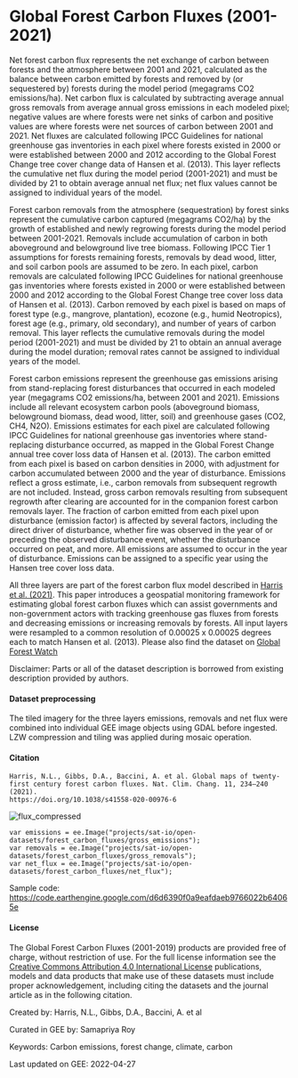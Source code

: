 # Global Forest Carbon Fluxes (2001-2021)

Net forest carbon flux represents the net exchange of carbon between forests and the atmosphere between 2001 and 2021, calculated as the balance between carbon emitted by forests and removed by (or sequestered by) forests during the model period (megagrams CO2 emissions/ha). Net carbon flux is calculated by subtracting average annual gross removals from average annual gross emissions in each modeled pixel; negative values are where forests were net sinks of carbon and positive values are where forests were net sources of carbon between 2001 and 2021. Net fluxes are calculated following IPCC Guidelines for national greenhouse gas inventories in each pixel where forests existed in 2000 or were established between 2000 and 2012 according to the Global Forest Change tree cover change data of Hansen et al. (2013). This layer reflects the cumulative net flux during the model period (2001-2021) and must be divided by 21 to obtain average annual net flux; net flux values cannot be assigned to individual years of the model.

Forest carbon removals from the atmosphere (sequestration) by forest sinks represent the cumulative carbon captured (megagrams CO2/ha) by the growth of established and newly regrowing forests during the model period between 2001-2021. Removals include accumulation of carbon in both aboveground and belowground live tree biomass. Following IPCC Tier 1 assumptions for forests remaining forests, removals by dead wood, litter, and soil carbon pools are assumed to be zero. In each pixel, carbon removals are calculated following IPCC Guidelines for national greenhouse gas inventories where forests existed in 2000 or were established between 2000 and 2012 according to the Global Forest Change tree cover loss data of Hansen et al. (2013). Carbon removed by each pixel is based on maps of forest type (e.g., mangrove, plantation), ecozone (e.g., humid Neotropics), forest age (e.g., primary, old secondary), and number of years of carbon removal. This layer reflects the cumulative removals during the model period (2001-2021) and must be divided by 21 to obtain an annual average during the model duration; removal rates cannot be assigned to individual years of the model.

Forest carbon emissions represent the greenhouse gas emissions arising from stand-replacing forest disturbances that occurred in each modeled year (megagrams CO2 emissions/ha, between 2001 and 2021). Emissions include all relevant ecosystem carbon pools (aboveground biomass, belowground biomass, dead wood, litter, soil) and greenhouse gases (CO2, CH4, N2O). Emissions estimates for each pixel are calculated following IPCC Guidelines for national greenhouse gas inventories where stand-replacing disturbance occurred, as mapped in the Global Forest Change annual tree cover loss data of Hansen et al. (2013). The carbon emitted from each pixel is based on carbon densities in 2000, with adjustment for carbon accumulated between 2000 and the year of disturbance. Emissions reflect a gross estimate, i.e., carbon removals from subsequent regrowth are not included. Instead, gross carbon removals resulting from subsequent regrowth after clearing are accounted for in the companion forest carbon removals layer. The fraction of carbon emitted from each pixel upon disturbance (emission factor) is affected by several factors, including the direct driver of disturbance, whether fire was observed in the year of or preceding the observed disturbance event,  whether the disturbance occurred on peat, and more. All emissions are assumed to occur in the year of disturbance. Emissions can be assigned to a specific year using the Hansen tree cover loss data.

All three layers are part of the forest carbon flux model described in [Harris et al. (2021)](https://www.nature.com/articles/s41558-020-00976-6). This paper introduces a geospatial monitoring framework for estimating global forest carbon fluxes which can assist governments and non-government actors with tracking greenhouse gas fluxes from forests and decreasing emissions or increasing removals by forests. All input layers were resampled to a common resolution of 0.00025 x 0.00025 degrees each to match Hansen et al. (2013). Please also find the dataset on [Global Forest Watch](https://gfw.global/3jLklJ9)

Disclaimer: Parts or all of the dataset description is borrowed from existing description provided by authors.

#### Dataset preprocessing
The tiled imagery for the three layers emissions, removals and net flux were combined into individual GEE image objects using GDAL before ingested. LZW compression and tiling was applied during mosaic operation.

#### Citation

```
Harris, N.L., Gibbs, D.A., Baccini, A. et al. Global maps of twenty-first century forest carbon fluxes. Nat. Clim. Chang. 11, 234–240 (2021).
https://doi.org/10.1038/s41558-020-00976-6
```

![flux_compressed](https://user-images.githubusercontent.com/6677629/167321603-e46c580c-9ba9-438e-a373-6d420ede7d54.gif)


```
var emissions = ee.Image("projects/sat-io/open-datasets/forest_carbon_fluxes/gross_emissions");
var removals = ee.Image("projects/sat-io/open-datasets/forest_carbon_fluxes/gross_removals");
var net_flux = ee.Image("projects/sat-io/open-datasets/forest_carbon_fluxes/net_flux");
```

Sample code: https://code.earthengine.google.com/d6d6390f0a9eafdaeb9766022b64065e

#### License

The Global Forest Carbon Fluxes (2001-2019) products are provided free of charge, without restriction of use. For the full license information see the [Creative Commons Attribution 4.0 International License](https://creativecommons.org/licenses/by/4.0/) publications, models and data products that make use of these datasets must include proper acknowledgement, including citing the datasets and the journal article as in the following citation.

Created by: Harris, N.L., Gibbs, D.A., Baccini, A. et al

Curated in GEE by: Samapriya Roy

Keywords: Carbon emissions, forest change, climate, carbon

Last updated on GEE: 2022-04-27
